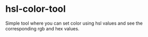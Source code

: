 hsl-color-tool
==============

Simple tool where you can set color using hsl values and see the corresponding rgb and hex values.
